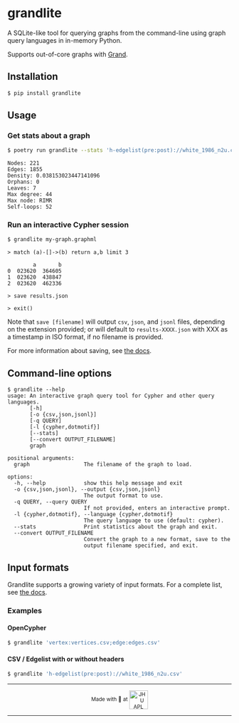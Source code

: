 # grandlite

A SQLite-like tool for querying graphs from the command-line using graph query languages in in-memory Python.

Supports out-of-core graphs with [Grand](https://github.com/aplbrain/grand).

## Installation

```bash
$ pip install grandlite
```

## Usage

### Get stats about a graph

```bash
$ poetry run grandlite --stats 'h-edgelist(pre:post)://white_1986_n2u.csv'
```

```
Nodes: 221
Edges: 1855
Density: 0.038153023447141096
Orphans: 0
Leaves: 7
Max degree: 44
Max node: RIMR
Self-loops: 52
```

### Run an interactive Cypher session

```bash
$ grandlite my-graph.graphml
```

```cypher
> match (a)-[]->(b) return a,b limit 3

        a       b
0  023620  364605
1  023620  438847
2  023620  462336

> save results.json

> exit()
```

Note that `save [filename]` will output `csv`, `json`, and `jsonl` files, depending on the extension provided; or will default to `results-XXXX.json` with XXX as a timestamp in ISO format, if no filename is provided.

For more information about saving, see [the docs](./docs/Saving).

## Command-line options

```
$ grandlite --help
usage: An interactive graph query tool for Cypher and other query languages.
       [-h]
       [-o {csv,json,jsonl}]
       [-q QUERY]
       [-l {cypher,dotmotif}]
       [--stats]
       [--convert OUTPUT_FILENAME]
       graph

positional arguments:
  graph                 The filename of the graph to load.

options:
  -h, --help            show this help message and exit
  -o {csv,json,jsonl}, --output {csv,json,jsonl}
                        The output format to use.
  -q QUERY, --query QUERY
                        If not provided, enters an interactive prompt.
  -l {cypher,dotmotif}, --language {cypher,dotmotif}
                        The query language to use (default: cypher).
  --stats               Print statistics about the graph and exit.
  --convert OUTPUT_FILENAME
                        Convert the graph to a new format, save to the
                        output filename specified, and exit.
```

## Input formats

Grandlite supports a growing variety of input formats. For a complete list, see [the docs](./docs/Input-Formats).

### Examples

#### OpenCypher

```bash
$ grandlite 'vertex:vertices.csv;edge:edges.csv'
```

#### CSV / Edgelist with or without headers

```bash
$ grandlite 'h-edgelist(pre:post)://white_1986_n2u.csv'
```

---

<p align='center'><small>Made with 💙 at <a href='http://www.jhuapl.edu/'><img alt='JHU APL' align='center' src='https://user-images.githubusercontent.com/693511/62956859-a967ca00-bdc1-11e9-998e-3888e8a24e86.png' height='42px'></a></small></p>

---
